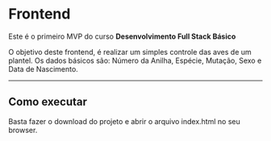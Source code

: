 # Frontend

Este é o primeiro MVP do curso **Desenvolvimento Full Stack Básico** 

O objetivo deste frontend, é realizar um simples controle das aves de um plantel.
Os dados básicos são: Número da Anilha, Espécie, Mutação, Sexo e Data de Nascimento.

---
## Como executar

Basta fazer o download do projeto e abrir o arquivo index.html no seu browser.
